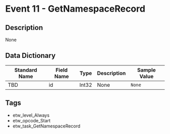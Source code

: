 # Event 11 - GetNamespaceRecord

## Description
None

## Data Dictionary
|Standard Name|Field Name|Type|Description|Sample Value|
|---|---|---|---|---|
|TBD|id|Int32|None|`None`|

## Tags
* etw_level_Always
* etw_opcode_Start
* etw_task_GetNamespaceRecord